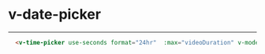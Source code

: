 # v-date-picker

---


```html
  <v-time-picker use-seconds format="24hr"  :max="videoDuration" v-model="time"   ></v-time-picker>
```
